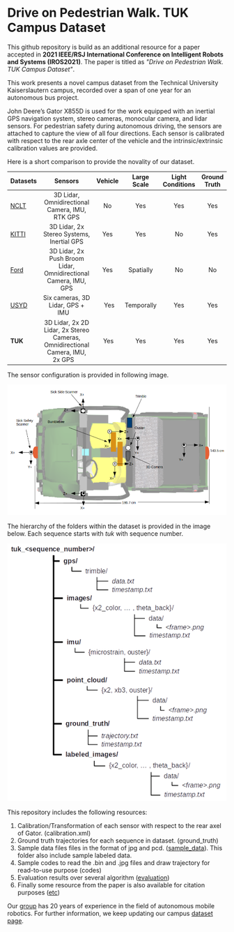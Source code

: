 # Drive on Pedestrian Walk. TUK Campus Dataset

This github repository is build as an additional resource for a paper accepted in **2021 IEEE/RSJ International Conference on Intelligent Robots and Systems (IROS2021)**. The paper is titled as *"Drive on Pedestrian Walk. TUK Campus Dataset"*.

This work presents a novel campus dataset from the Technical University Kaiserslautern campus, recorded over a span of one year for an autonomous bus project.

John Deere’s Gator X855D is used for the work equipped with an inertial GPS navigation system, stereo cameras, monocular camera, and lidar sensors. For pedestrian safety during autonomous driving, the sensors are attached to capture the view of all four directions. Each sensor is calibrated with respect to the rear axle center of the vehicle and the intrinsic/extrinsic calibration values are provided.

Here is a short comparison to provide the novality of our dataset.

| Datasets        | Sensors           | Vehicle |  Large Scale |  Light Conditions |  Ground Truth |
| ------------- |:-------------------:|:-------:|:------------:|:-----------------:|:-------------:|
| [NCLT]()      | 3D Lidar, Omnidirectional Camera, IMU, RTK GPS | No | Yes | Yes | Yes |
| [KITTI]()     | 3D Lidar, 2x Stereo Systems, Inertial GPS      |   Yes | Yes | No | Yes |
| [Ford]()      | 3D Lidar, 2x Push Broom Lidar, Omnidirectional Camera, IMU, GPS     |  Yes | Spatially | No | No |
| [USYD]()      | Six cameras, 3D Lidar, GPS + IMU      |   Yes | Temporally | Yes | Yes |
| **TUK**       | 3D Lidar, 2x 2D Lidar, 2x Stereo Cameras, Omnidirectional Camera, IMU, 2x GPS     |  Yes | Yes | Yes | Yes |


The sensor configuration is provided in following image.

![alt text](https://github.com/HannanEjazKeen/TUKCampusDataset/blob/main/etc/sensor_configuration.png)


The hierarchy of the folders within the dataset is provided in the image below. Each sequence starts with *tuk* with sequence number.

![alt text](https://github.com/HannanEjazKeen/TUKCampusDataset/blob/main/etc/dataset_hierarchy.png)

This repository includes the following resources:

1. Calibration/Transformation of each sensor with respect to the rear axel of Gator. (calibration.xml)
2. Ground truth trajectories for each sequence in dataset. (ground_truth)
3. Sample data files files in the format of jpg and pcd. ([sample_data](https://github.com/HannanEjazKeen/TUKCampusDataset/tree/main/sample_data)). This folder also include sample labeled data.
4. Sample codes to read the .bin and .jpg files and draw trajectory for read-to-use purpose (codes)
5. Evaluation results over several algorithm ([evaluation](https://github.com/HannanEjazKeen/TUKCampusDataset/tree/main/evaluation))
6. Finally some resource from the paper is also available for citation purposes ([etc](https://github.com/HannanEjazKeen/TUKCampusDataset/tree/main/etc))

Our [group](https://agrosy.informatik.uni-kl.de/en/) has 20 years of experience in the field of autonomous mobile robotics. For further information, we keep updating our campus [dataset page](https://agrosy.informatik.uni-kl.de/en/research/data-sets/tuk-campus).
